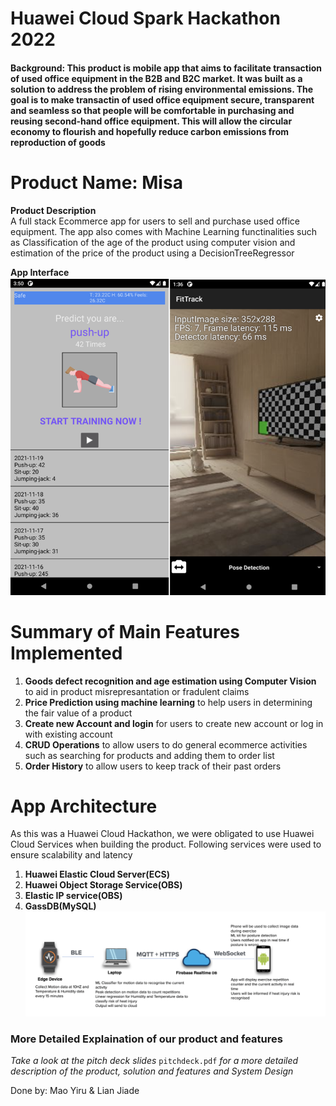 # Huawei Cloud Spark Hackathon 2022

#### Background: This product is mobile app that aims to facilitate transaction of used office equipment in the B2B and B2C market. It was built as a solution to address the problem of rising environmental emissions. The goal is to make transactin of used office equipment secure, transparent and seamless so that people will be comfortable in purchasing and reusing second-hand office equipment. This will allow the circular economy to flourish and hopefully reduce carbon emissions from reproduction of goods 


# Product Name: Misa
**Product Description**<br />
A full stack Ecommerce app for users to sell and purchase used office equipment. The app also comes with Machine Learning functinalities such as  Classification of the age of the product using computer vision and estimation of the price of the product using a DecisionTreeRegressor <br/>

**App Interface**<br />
![App Interface Diagram](https://github.com/CS3237IOT/IOT/blob/main/resources/app_Interface.png)

# Summary of Main Features Implemented
1. **Goods defect recognition and age estimation using Computer Vision** to aid in product misrepresantation or fradulent claims
2. **Price Prediction using machine learning** to help users in determining the fair value of a product
3. **Create new Account and login** for users to create new account or log in with existing account
4. **CRUD Operations** to allow users to do general ecommerce activities such as searching for products and adding them to order list
5. **Order History** to allow users to keep track of their past orders

# App Architecture <br />
As this was a Huawei Cloud Hackathon, we were obligated to use Huawei Cloud Services when building the product. Following services were used to ensure scalability and latency
1. **Huawei Elastic Cloud Server(ECS)**
2. **Huawei Object Storage Service(OBS)**
3. **Elastic IP service(OBS)**
4. **GassDB(MySQL)**
![Overall Block Diagram](https://github.com/CS3237IOT/IOT/blob/main/resources/System_Design.png)

### More Detailed Explaination of our product and features
*Take a look at the pitch deck slides* `pitchdeck.pdf` *for a more detailed description of the product, solution and features and System Design*

Done by: Mao Yiru & Lian Jiade
